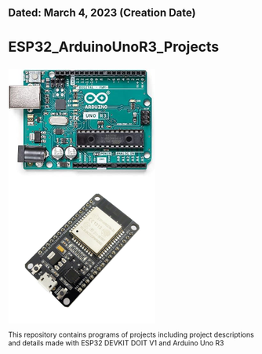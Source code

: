 ## Dated: March 4, 2023 (Creation Date)
# ESP32_ArduinoUnoR3_Projects <p float="left">
  <img alt="Arduino Uno R3" src="https://github.com/siddique-electricaleng/ESP32_ArduinoUnoR3_Projects/blob/main/Arduino%20Uno%20R3%20image.jpg" align="middle" width ="300"/>
  <img alt="ESP32 DEVKIT DOIT V1" src="https://github.com/siddique-electricaleng/ESP32_ArduinoUnoR3_Projects/blob/main/ESP32%20DEVKIT%20DOIT%20Image.jpg" align="middle" width ="300" /> 
</p>
This repository contains programs of projects including project descriptions and details made with ESP32 DEVKIT DOIT V1 and Arduino Uno R3

